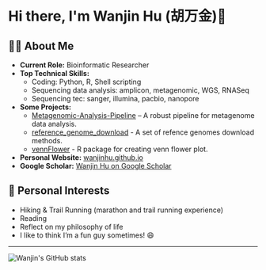 # Hi there, I'm Wanjin Hu (胡万金)👋

## 👨‍🔬 About Me

- **Current Role:** Bioinformatic Researcher
- **Top Technical Skills:**
  - Coding: Python, R, Shell scripting
  - Sequencing data analysis: amplicon, metagenomic, WGS, RNASeq
  - Sequencing tec: sanger, illumina, pacbio, nanopore
- **Some Projects:**  
  - [Metagenomic-Analysis-Pipeline](https://github.com/wanjinhu/Metagenomic-Analysis-Pipeline) – A robust pipeline for metagenome data analysis.
  - [reference_genome_download](https://github.com/wanjinhu/reference_genome_download) - A set of refence genomes download methods.
  - [vennFlower](https://github.com/wanjinhu/vennFlower) - R package for creating venn flower plot. 
- **Personal Website:** [wanjinhu.github.io](https://wanjinhu.github.io)
- **Google Scholar:** [Wanjin Hu on Google Scholar](https://scholar.google.com/citations?user=Xwe2_ZcAAAAJ)

## 🏃 Personal Interests

- Hiking & Trail Running (marathon and trail running experience)
- Reading
- Reflect on my philosophy of life
- I like to think I’m a fun guy sometimes! 😄

---

![Wanjin's GitHub stats](https://github-readme-stats.vercel.app/api?username=wanjinhu&show_icons=true&theme=default)
